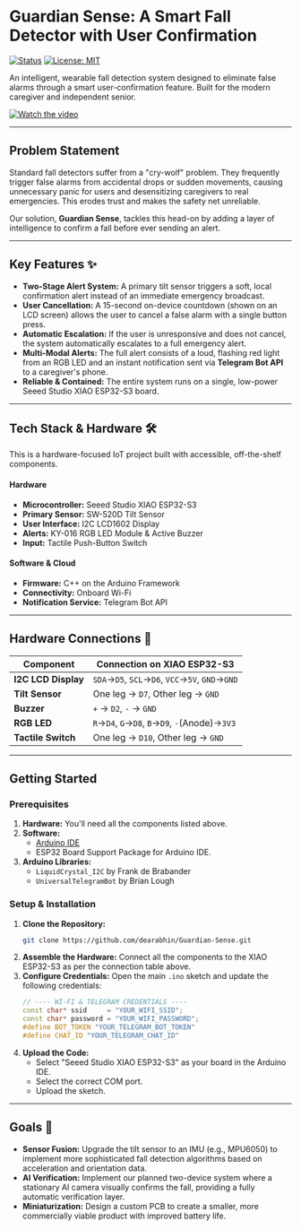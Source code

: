 # Guardian Sense: A Smart Fall Detector with User Confirmation

[![Status](https://img.shields.io/badge/status-hackathon_prototype-brightgreen)](https://github.com/) [![License: MIT](https://img.shields.io/badge/License-MIT-yellow.svg)](https://opensource.org/licenses/MIT)

An intelligent, wearable fall detection system designed to eliminate false alarms through a smart user-confirmation feature. Built for the modern caregiver and independent senior.

[![Watch the video](https://img.youtube.com/vi/EzCF61Dqsik/0.jpg)](https://www.youtube.com/watch?v=EzCF61Dqsik)

---

## Problem Statement

Standard fall detectors suffer from a "cry-wolf" problem. They frequently trigger false alarms from accidental drops or sudden movements, causing unnecessary panic for users and desensitizing caregivers to real emergencies. This erodes trust and makes the safety net unreliable.

Our solution, **Guardian Sense**, tackles this head-on by adding a layer of intelligence to confirm a fall before ever sending an alert.

---

## Key Features ✨

* **Two-Stage Alert System:** A primary tilt sensor triggers a soft, local confirmation alert instead of an immediate emergency broadcast.
* **User Cancellation:** A 15-second on-device countdown (shown on an LCD screen) allows the user to cancel a false alarm with a single button press.
* **Automatic Escalation:** If the user is unresponsive and does not cancel, the system automatically escalates to a full emergency alert.
* **Multi-Modal Alerts:** The full alert consists of a loud, flashing red light from an RGB LED and an instant notification sent via **Telegram Bot API** to a caregiver's phone.
* **Reliable & Contained:** The entire system runs on a single, low-power Seeed Studio XIAO ESP32-S3 board.

---

## Tech Stack & Hardware 🛠️

This is a hardware-focused IoT project built with accessible, off-the-shelf components.

#### Hardware
* **Microcontroller:** Seeed Studio XIAO ESP32-S3
* **Primary Sensor:** SW-520D Tilt Sensor
* **User Interface:** I2C LCD1602 Display
* **Alerts:** KY-016 RGB LED Module & Active Buzzer
* **Input:** Tactile Push-Button Switch

#### Software & Cloud
* **Firmware:** C++ on the Arduino Framework
* **Connectivity:** Onboard Wi-Fi
* **Notification Service:** Telegram Bot API

---

## Hardware Connections 🔌

| Component           | Connection on XIAO ESP32-S3                       |
| ------------------- | ------------------------------------------------- |
| **I2C LCD Display** | `SDA`→`D5`, `SCL`→`D6`, `VCC`→`5V`, `GND`→`GND`      |
| **Tilt Sensor** | One leg → `D7`, Other leg → `GND`                   |
| **Buzzer** | `+` → `D2`, `-` → `GND`                             |
| **RGB LED** | `R`→`D4`, `G`→`D8`, `B`→`D9`, `-`(Anode)→`3V3`       |
| **Tactile Switch** | One leg → `D10`, Other leg → `GND`                  |

---

## Getting Started

### Prerequisites

1.  **Hardware:** You'll need all the components listed above.
2.  **Software:**
    * [Arduino IDE](https://www.arduino.cc/en/software)
    * ESP32 Board Support Package for Arduino IDE.
3.  **Arduino Libraries:**
    * `LiquidCrystal_I2C` by Frank de Brabander
    * `UniversalTelegramBot` by Brian Lough

### Setup & Installation

1.  **Clone the Repository:**
    ```bash
    git clone https://github.com/dearabhin/Guardian-Sense.git
    ```
2.  **Assemble the Hardware:** Connect all the components to the XIAO ESP32-S3 as per the connection table above.
3.  **Configure Credentials:** Open the main `.ino` sketch and update the following credentials:
    ```cpp
    // ---- WI-FI & TELEGRAM CREDENTIALS ----
    const char* ssid     = "YOUR_WIFI_SSID";
    const char* password = "YOUR_WIFI_PASSWORD";
    #define BOT_TOKEN "YOUR_TELEGRAM_BOT_TOKEN"
    #define CHAT_ID "YOUR_TELEGRAM_CHAT_ID"
    ```
4.  **Upload the Code:**
    * Select "Seeed Studio XIAO ESP32-S3" as your board in the Arduino IDE.
    * Select the correct COM port.
    * Upload the sketch.

---

## Goals 🚀

* **Sensor Fusion:** Upgrade the tilt sensor to an IMU (e.g., MPU6050) to implement more sophisticated fall detection algorithms based on acceleration and orientation data.
* **AI Verification:** Implement our planned two-device system where a stationary AI camera visually confirms the fall, providing a fully automatic verification layer.
* **Miniaturization:** Design a custom PCB to create a smaller, more commercially viable product with improved battery life.